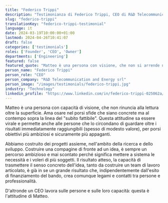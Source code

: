 ```yaml
---
title: "Federico Trippi"
description: "Testimonianza di Federico Trippi, CEO di R&D Telecommunication and Energy srl"
slug: "federico-trippi"
translationKey: "federico-trippi-testimonial"
language: it
date: 2024-03-19T10:00:00+01:00
lastmod: 2024-04-26T10:41:07
draft: false
categories: ['testimonials']
roles: ['Founder', 'CEO', 'Owner']
departments: ['Engineering']
featured: false
featured_quote: "Matteo è una persona con visione, che non si arrende nel leggere oltre la superficie."
person_name: "Federico Trippi"
person_role: "CEO"
person_company: "R&D Telecommunication and Energy srl"
person_image: "/images/testimonials/federico-trippi.jpg"
industry: "Technology"
linkedin_profile: "https://www.linkedin.com/in/federico-trippi-025062a/"
---
```


Matteo è una persona con capacità di visione, che non rinuncia alla lettura oltre la superficie. Ama osare nel porsi sfide che siano concrete ma al contempo sopra la linea del "subito fattibile". Questa attitudine sa essere virale e permette anche alle persone che lo circondano di guardare oltre i risultati immediatamente raggiungibili (spesso di modesto valore), per porsi obiettivi più ambiziosi e sicuramente più appaganti.

Abbiamo costruito dei progetti assieme, nell'ambito della ricerca e dello sviluppo. Costruire una compagine di fronte ad un idea, è sempre un percorso ambizioso e mai scontato perché significa mettere a sistema le necessità e i voleri di più soggetti. Il risultato atteso, la capacità di trasmettere il senso concreto dell'idea, tanto da costruire un team di lavoro articolato, è già in se un grande risultato che, indipendentemente dall'esito di finanziamento del bando, crea comunque legami e contatti tra persone e professionalità.

D'altronde un CEO lavora sulle persone e sulle loro capacità: questa è l'attitudine di Matteo.
